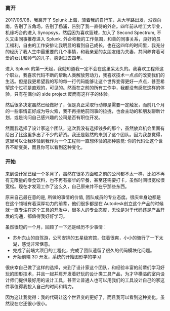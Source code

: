 ### 离开

2017/06/08，我离开了 Splunk 上海，骑着我的自行车，从大学路出发，沿西向南，告别了五角场，告别了杨浦，告别了我一直待的外企。四年前从哈工大毕业，机缘巧合的进入 Synopsys，然后因为喜欢篮球，加入了 Second Spectrum,  不久又由同事推荐进入 Splunk.  外企积极的工作氛围，和善的同事关系，良好的员工福利，自由的工作安排让我明显的看到自己成长，也在这四年的时间里，我充分的经历了我人生中最重要的几个事情，和我亲爱的女朋友结为夫妻，共同养育着可爱的女儿和帅气的儿子，感谢过去四年。

进入 Splunk 的第一天起，我就知道我一定不会在这里呆太久的。我喜欢工程师这个职业，我喜欢代码不断的帮助人类解放劳动力，我喜欢技术一点点的改变我们的生活。但是我更希望我的写的每一行代码能够让这个世界变得更好一点点，甚至希望这个过程是直观的，可见的。然而在之前的所有工作中，我都没有感觉这样的体验，只有在偶尔的 side project 反而有这样子的体验。

然后很多决定虽然已经做好了，但是真正采取行动却是需要一定触发，而前几个月的一些事情正好成为导火索，我不再拒绝前同事的拉拢，也会主动的和朋友聊新计划，或是询问自己感兴趣的公司是否有职位开发。

然而我选择了设计家这个团队，这次我没有选择钱多的那个，虽然放弃机会里面有给出了比这里多出了不少的薪资。我还是毅然的来到了这个团队。因为我总觉得，这里可以让我体验到我作为一个工程师一直想体验的那种感觉: 你的代码让这个世界不断变美，而且你可以看到这种变化。

### 开始

来到设计家已经一个多月了，虽然在很多方面和之前的公司都不太一样，比如不再有无限量的零食饮料，也不再有豪华的早餐，甚至还需要打卡，虽然时间很宽松很宽松。现在才发现工作了这么久，自己原来并不在乎那些东西。

原来自己最在意的是, 所做的事情的价值, 团队成员的专业态度。很庆幸身边都是在这个领域有着深厚功力的前辈，他们很多都是在 Autodesk创立这个产品的时候就一直专注在这个工具的开发中，很多人的专业态度，无论是对于代码还是产品开发的沟通，都值得我好好学习。

虽然很短的一个月，回顾了一下还是经历不少事情：
* 苏州东山的自驾游，公司安排的五星级宾馆，住着很爽，小小的骑行了一下太湖，感觉非常惬意。
* 完成了前端大项目的工程化，完成了团队遗留了很久的代码模块化问题。
* 开始前端 3D 开发，系统的开始图形学的学习

很庆幸自己做了这样的选择，来到了设计家这个团队，和经验丰富的前辈们学习好玩的图形技术，并且一起并肩开发着好玩的设计类工具产品，为才华横溢的室内设计师们提供最好用的设计工具，甚至让普通人也可以用我们的工具设计自己的家这件事值得我投入自己的时间和精力。

因为这让我觉得：我的代码让这个世界变的更好了，而且我可以看到这种变化，虽然现在它还很小很小。
